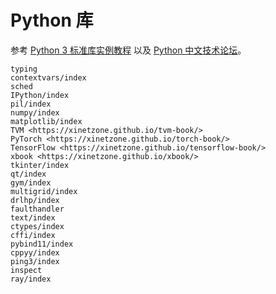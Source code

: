 # Python 库

参考 [Python 3 标准库实例教程](https://pymotw.com/3/) 以及 [Python 中文技术论坛](https://learnku.com/python)。

```{toctree}
typing
contextvars/index
sched
IPython/index
pil/index
numpy/index
matplotlib/index
TVM <https://xinetzone.github.io/tvm-book/>
PyTorch <https://xinetzone.github.io/torch-book/>
TensorFlow <https://xinetzone.github.io/tensorflow-book/>
xbook <https://xinetzone.github.io/xbook/>
tkinter/index
qt/index
gym/index
multigrid/index
drlhp/index
faulthandler
text/index
ctypes/index
cffi/index
pybind11/index
cppyy/index
ping3/index
inspect
ray/index
```

